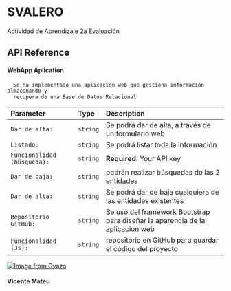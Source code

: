 
# SVALERO

Actividad de Aprendizaje 2a Evaluación


## API Reference

#### WebApp Aplication

```http
  Se ha implementado una aplicación web que gestiona información almacenando y 
  recupera de una Base de Datos Relacional 

```

| Parameter | Type     | Description                |
| :-------- | :------- | :------------------------- |
| `Dar de alta:` | `string` | Se podrá dar de alta, a través de un formulario web |
| `Listado:` | `string` | Se podrá listar toda la información  |
| `Funcionalidad (búsqueda):` | `string` | **Required**. Your API key |
| `Dar de baja:` | `string` | podrán realizar búsquedas de las 2 entidades  |
| `Dar de alta:` | `string` | Se podrá dar de baja cualquiera de las entidades existentes |
| `Repositorio GitHub:` | `string` | Se uso del framework Bootstrap para diseñar la aparencia de la aplicación web |
| `Funcionalidad (Js):` | `string` | repositorio en GitHub para guardar el código del proyecto |

[![Image from Gyazo](https://i.gyazo.com/0706acfa8579e4fc65e364cc675f4cf4.gif)](https://gyazo.com/0706acfa8579e4fc65e364cc675f4cf4)
#### Vicente Mateu

